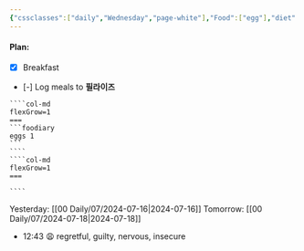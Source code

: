 ```yaml
---
{"cssclasses":["daily","Wednesday","page-white"],"Food":["egg"],"diet":true,"cals":true,"calories":79,"protein":7,"fat":6,"carbs":1,"date":"2024-07-17","share":true,"dg-publish":true,"permalink":"/00-daily/07/2024-07-17/","contentClasses":"daily Wednesday page-white","dgPassFrontmatter":true,"noteIcon":"","created":"2025-01-21T01:20:16.175+10:00","updated":"2025-01-21T15:25:26.216+10:00"}
---
```


#### Plan:
- [x] Breakfast
- [-] Log meals to **필라이즈**
`````col
````col-md
flexGrow=1
===
```foodiary 
eggs 1
```
````
````col-md
flexGrow=1
===

````
`````
Yesterday: [[00 Daily/07/2024-07-16\|2024-07-16]]
Tomorrow: [[00 Daily/07/2024-07-18\|2024-07-18]]
- 12:43 😩  regretful, guilty, nervous, insecure